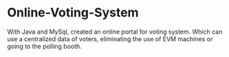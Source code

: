 # Online-Voting-System
With Java and MySql, created an online portal for voting system. 
Which can use a centralized data of voters, eliminating the use of EVM machines or going to the polling booth.
